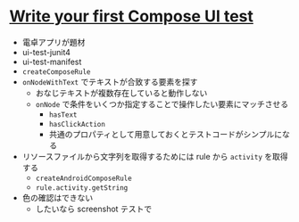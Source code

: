 # [Write your first Compose UI test](https://www.youtube.com/watch?v=JyUJZvJ-OV8)

* 電卓アプリが題材
* ui-test-junit4
* ui-test-manifest
* `createComposeRule`
* `onNodeWithText` でテキストが合致する要素を探す
  * おなじテキストが複数存在していると動作しない
  * `onNode` で条件をいくつか指定することで操作したい要素にマッチさせる
    * `hasText`
    * `hasClickAction`
    * 共通のプロパティとして用意しておくとテストコードがシンプルになる
* リソースファイルから文字列を取得するためには rule から `activity` を取得する
  * `createAndroidComposeRule`
  * `rule.activity.getString`
* 色の確認はできない
  * したいなら screenshot テストで
